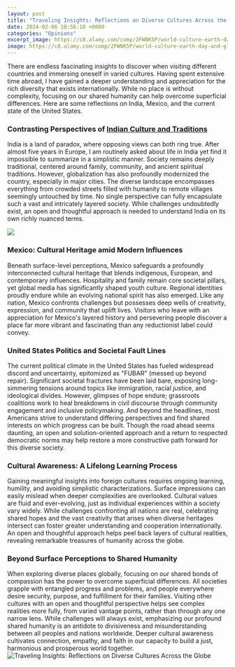 ```yaml
---
layout: post
title: "Traveling Insights: Reflections on Diverse Cultures Across the Globe"
date: 2024-02-06 10:56:10 +0000
categories: "Opinions"
excerpt_image: https://c8.alamy.com/comp/2FWNK5P/world-culture-earth-day-and-global-diversity-and-international-cultures-as-a-concept-of-diverse-races-and-crowd-cooperation-symbol-as-hands-holding-2FWNK5P.jpg
image: https://c8.alamy.com/comp/2FWNK5P/world-culture-earth-day-and-global-diversity-and-international-cultures-as-a-concept-of-diverse-races-and-crowd-cooperation-symbol-as-hands-holding-2FWNK5P.jpg
---
```


There are endless fascinating insights to discover when visiting different countries and immersing oneself in varied cultures. Having spent extensive time abroad, I have gained a deeper understanding and appreciation for the rich diversity that exists internationally. While no place is without complexity, focusing on our shared humanity can help overcome superficial differences. Here are some reflections on India, Mexico, and the current state of the United States.
### Contrasting Perspectives of [Indian Culture and Traditions](https://store.fi.io.vn/collection/abdul) 
India is a land of paradox, where opposing views can both ring true. After almost five years in Europe, I am routinely asked about life in India yet find it impossible to summarize in a simplistic manner. Society remains deeply traditional, centered around family, community, and ancient spiritual traditions. However, globalization has also profoundly modernized the country, especially in major cities. The diverse landscape encompasses everything from crowded streets filled with humanity to remote villages seemingly untouched by time. No single perspective can fully encapsulate such a vast and intricately layered society. While challenges undoubtedly exist, an open and thoughtful approach is needed to understand India on its own richly nuanced terms.

![](https://c8.alamy.com/comp/T8WW5J/world-day-for-cultural-diversity-card-illustration-of-diverse-ethnic-people-and-earth-globe-map-international-social-peace-concept-T8WW5J.jpg)
### Mexico: Cultural Heritage amid Modern Influences
Beneath surface-level perceptions, Mexico safeguards a profoundly interconnected cultural heritage that blends indigenous, European, and contemporary influences. Hospitality and family remain core societal pillars, yet global media has significantly shaped youth culture. Regional identities proudly endure while an evolving national spirit has also emerged. Like any nation, Mexico confronts challenges but possesses deep wells of creativity, expression, and community that uplift lives. Visitors who leave with an appreciation for Mexico's layered history and persevering people discover a place far more vibrant and fascinating than any reductionist label could convey.
### **United States Politics and Societal Fault Lines** 
The current political climate in the United States has fueled widespread discord and uncertainty, epitomized as "FUBAR" (messed up beyond repair). Significant societal fractures have been laid bare, exposing long-simmering tensions around topics like immigration, racial justice, and ideological divides. However, glimpses of hope endure; grassroots coalitions work to heal breakdowns in civil discourse through community engagement and inclusive policymaking. And beyond the headlines, most Americans strive to understand differing perspectives and find shared interests on which progress can be built. Though the road ahead seems daunting, an open and solution-oriented approach and a return to respected democratic norms may help restore a more constructive path forward for this diverse society.
### Cultural Awareness: A Lifelong Learning Process
Gaining meaningful insights into foreign cultures requires ongoing learning, humility, and avoiding simplistic characterizations. Surface impressions can easily mislead when deeper complexities are overlooked. Cultural values are fluid and ever-evolving, just as individual experiences within a society vary widely. While challenges confronting all nations are real, celebrating shared hopes and the vast creativity that arises when diverse heritages intersect can foster greater understanding and cooperation internationally. An open and thoughtful approach helps peel back layers of cultural realities, revealing remarkable treasures of humanity across the globe.
### Beyond Surface Perceptions to Shared Humanity  
When exploring diverse places globally, focusing on our shared bonds of compassion has the power to overcome superficial differences. All societies grapple with entangled progress and problems, and people everywhere desire security, purpose, and fulfillment for their families. Visiting other cultures with an open and thoughtful perspective helps see complex realities more fully, from varied vantage points, rather than through any one narrow lens. While challenges will always exist, emphasizing our profound shared humanity is an antidote to divisiveness and misunderstanding between all peoples and nations worldwide. Deeper cultural awareness cultivates connection, empathy, and faith in our capacity to build a just, harmonious and prosperous world together.
![Traveling Insights: Reflections on Diverse Cultures Across the Globe](https://c8.alamy.com/comp/2FWNK5P/world-culture-earth-day-and-global-diversity-and-international-cultures-as-a-concept-of-diverse-races-and-crowd-cooperation-symbol-as-hands-holding-2FWNK5P.jpg)